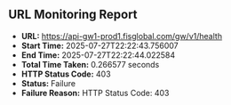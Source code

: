 ## URL Monitoring Report

- **URL:** https://api-gw1-prod1.fisglobal.com/gw/v1/health
- **Start Time:** 2025-07-27T22:22:43.756007
- **End Time:** 2025-07-27T22:22:44.022584
- **Total Time Taken:** 0.266577 seconds
- **HTTP Status Code:** 403
- **Status:** Failure
- **Failure Reason:** HTTP Status Code: 403
